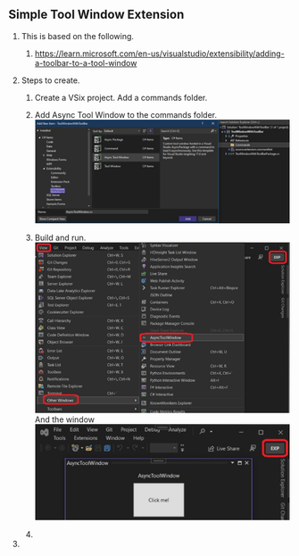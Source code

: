 
## Simple Tool Window Extension

1. This is based on the following.
   1. https://learn.microsoft.com/en-us/visualstudio/extensibility/adding-a-toolbar-to-a-tool-window

2. Steps to create.
   1. Create a VSix project. Add a commands folder.
   
   2. Add Async Tool Window to the commands folder.
   ![Async Tool Window](./images/50_50AddAsyncToolWindowToCommandsFolder.jpg)
   
   3. Build and run.
   ![Async Tool Window](./images/51_50_AsyncToolWindow.jpg)
   And the window
   ![Async Tool Window](./images/51_60_AsyncToolWindowOpened.jpg)      
   4. 

3. 